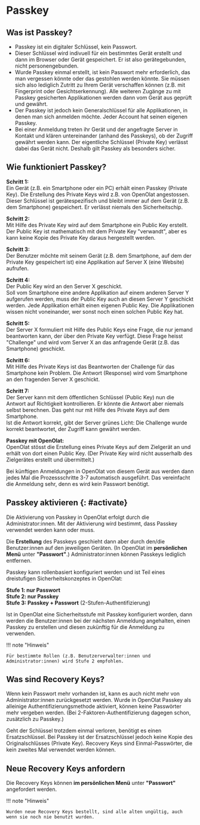 # Passkey

## Was ist Passkey?

* Passkey ist ein digitaler Schlüssel, kein Passwort.
* Dieser Schlüssel wird indivuell für ein bestimmtes Gerät erstellt und dann im Browser oder Gerät gespeichert. Er ist also gerätegebunden, nicht personengebunden.
* Wurde Passkey einmal erstellt, ist kein Passwort mehr erforderlich, das man vergessen könnte oder das gestohlen werden könnte. Sie müssen sich also lediglich Zutritt zu Ihrem Gerät verschaffen können (z.B. mit Fingerprint oder Gesichtserkennung). Alle weiteren Zugänge zu mit Passkey gesicherten Applikationen werden dann vom Gerät aus geprüft und gewährt.
* Der Passkey ist jedoch kein Generalschlüssel für alle Applikationen, in denen man sich anmelden möchte. Jeder Account hat seinen eigenen Passkey. 
* Bei einer Anmeldung treten ihr Gerät und der angefragte Server in Kontakt und klären untereinander (anhand des Passkeys), ob der Zugriff gewährt werden kann. Der eigentliche Schlüssel (Private Key) verlässt dabei das Gerät nicht. Deshalb gilt Passkey als besonders sicher. 

## Wie funktioniert Passkey?

**Schritt 1:**<br> 
Ein Gerät (z.B. ein Smartphone oder ein PC) erhält einen Passkey (Private Key). Die Erstellung des Private Keys wird z.B. von OpenOlat angestossen. Dieser Schlüssel ist gerätespezifisch und bleibt immer auf dem Gerät (z.B. dem Smartphone) gespeichert. Er verlässt niemals den Sicherheitschip.

**Schritt 2:**<br> 
Mit Hilfe des Private Key wird auf dem Smartphone ein Public Key erstellt. Der Public Key ist mathematisch mit dem Private Key "verwandt", aber es kann keine Kopie des Private Key daraus hergestellt werden. 

**Schritt 3:**<br>
Der Benutzer möchte mit seinem Gerät (z.B. dem Smartphone, auf dem der Private Key gespeichert ist) eine Applikation auf Server X (eine Website) aufrufen.

**Schritt 4:**<br>
Der Public Key wird an den Server X geschickt.<br>
Soll vom Smartphone eine andere Applikation auf einem anderen Server Y aufgerufen werden, muss der Public Key auch an diesen Server Y geschickt werden. Jede Applikation erhält einen eigenen Public Key. Die Applikationen wissen nicht voneinander, wer sonst noch einen solchen Public Key hat.

**Schritt 5:**<br>
Der Server X formuliert mit Hilfe des Public Keys eine Frage, die nur jemand beantworten kann, der über den Private Key verfügt. Diese Frage heisst "Challenge" und wird vom Server X an das anfragende Gerät (z.B. das Smartphone) geschickt.

**Schritt 6:**<br>
Mit Hilfe des Private Keys ist das Beantworten der Challenge für das Smartphone kein Problem. Die Antwort (Response) wird vom Smartphone an den fragenden Server X geschickt.

**Schritt 7:**<br>
Der Server kann mit dem öffentlichen Schlüssel (Public Key) nun die Antwort auf Richtigkeit kontrollieren. Er könnte die Antwort aber niemals selbst berechnen. Das geht nur mit Hilfe des Private Keys auf dem Smartphone.<br> 
Ist die Antwort korrekt, gibt der Server grünes Licht: Die Challenge wurde korrekt beantwortet, der Zugriff kann gewährt werden.

**Passkey mit OpenOlat:**<br>
OpenOlat stösst die Erstellung eines Private Keys auf dem Zielgerät an und erhält von dort einen Public Key. (Der Private Key wird nicht ausserhalb des Zielgerätes erstellt und übermittelt.)

Bei künftigen Anmeldungen in OpenOlat von diesem Gerät aus werden dann jedes Mal die Prozessschritte 3-7 automatisch ausgeführt. Das vereinfacht die Anmeldung sehr, denn es wird kein Passwort benötigt. 


## Passkey aktivieren {: #activate}

Die Aktivierung von Passkey in OpenOlat erfolgt durch die Administrator:innen. Mit der Aktivierung wird bestimmt, dass Passkey verwendet werden kann oder muss.

Die **Erstellung** des Passkeys geschieht dann aber durch den/die Benutzer:innen auf den jeweiligen Geräten. (In OpenOlat im **persönlichen Menü** unter **"Passwort"**.) Administrator:innen können Passkeys lediglich entfernen. 

Passkey kann rollenbasiert konfiguriert werden und ist Teil eines dreistufigen Sicherheitskonzeptes in OpenOlat:

**Stufe 1: nur Passwort**<br>
**Stufe 2: nur Passkey**<br>
**Stufe 3: Passkey + Passwort** (2-Stufen-Authentifizierung)<br>

Ist in OpenOlat eine Sicherheitsstufe mit Passkey konfiguriert worden, dann werden die Benutzer:innen bei der nächsten Anmeldung angehalten, einen Passkey zu erstellen und diesen zukünftig für die Anmeldung zu verwenden.


!!! note "Hinweis"

    Für bestimmte Rollen (z.B. Benutzerverwalter:innen und Administrator:innen) wird Stufe 2 empfohlen.


## Was sind Recovery Keys?

Wenn kein Passwort mehr vorhanden ist, kann es auch nicht mehr von Administrator:innen zurückgesetzt werden.  Wurde in OpenOlat Passkey als alleinige Authentifizierungsmethode aktiviert, können keine Passwörter mehr vergeben werden. (Bei 2-Faktoren-Authentifizierung dagegen schon, zusätzlich zu Passkey.)

Geht der Schlüssel trotzdem einmal verloren, benötigt es einen Ersatzschlüssel. Bei Passkey ist der Ersatzschlüssel jedoch keine Kopie des Originalschlüsses (Private Key). Recovery Keys sind Einmal-Passwörter, die kein zweites Mal verwendet werden können.


## Neue Recovery Keys anfordern

Die Recovery Keys können **im persönlichen Menü** unter **"Passwort"** angefordert werden.

!!! note "Hinweis"

    Wurden neue Recovery Keys bestellt, sind alle alten ungültig, auch wenn sie noch nie benutzt wurden.